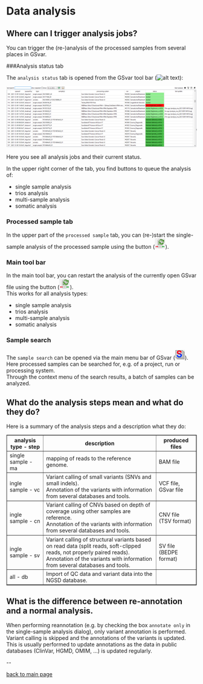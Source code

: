 # Data analysis

## Where can I trigger analysis jobs?

You can trigger the (re-)analysis of the processed samples from several places in GSvar.

###Analysis status tab

The `analysis status` tab is opened from the GSvar tool bar (![alt text](analysis_status.png)):

![alt text](analysis_status_widget.png)

Here you see all analysis jobs and their current status.

In the upper right corner of the tab, you find buttons to queue the analysis of:

- single sample analysis
- trios analysis
- multi-sample analysis
- somatic analysis


### Processed sample tab

In the upper part of the `processed sample` tab, you can (re-)start the single-sample analysis of the processed sample using the button (![alt text](analysis_restart.png)).  

### Main tool bar

In the main tool bar, you can restart the analysis of the currently open GSvar file using the button (![alt text](analysis_restart.png)).  
This works for all analysis types:

- single sample analysis
- trios analysis
- multi-sample analysis
- somatic analysis

### Sample search

The `sample search` can be opened via the main menu bar of GSvar (![alt text](sample_search.png)).  
Here processed samples can be searched for, e.g. of a project, run or processing system.  
Through the context menu of the search results, a batch of samples can be analyzed.


## What do the analysis steps mean and what do they do?

Here is a summary of the analysis steps and a description what they do:

<table border=1>
<tr>
	<th>analysis type - step</th>
	<th>description</th>
	<th>produced files</th>
</tr>
<tr>
	<td>single sample - ma</td>
	<td>mapping of reads to the reference genome.</td>
	<td>BAM file</td>
</tr>
<tr>
	<td>ingle sample - vc</td>
	<td>Variant calling of small variants (SNVs and small indels).<br>Annotation of the variants with information from several databases and tools.</td>
	<td>VCF file, GSvar file</td>
</tr>
<tr>
	<td>ingle sample - cn</td>
	<td>Variant calling of CNVs based on depth of coverage using other samples are reference.<br>Annotation of the variants with information from several databases and tools.</td>
	<td>CNV file (TSV format)</td>
</tr>
<tr>
	<td>ingle sample - sv </td>
	<td>Variant calling of structural variants based on read data (split reads, soft-clipped reads, not properly paired reads).<br>Annotation of the variants with information from several databases and tools.</td>
	<td>SV file (BEDPE format)</td>
</tr>
<tr>
	<td>all - db</td>
	<td>Import of QC data and variant data into the NGSD database.</td>
	<td></td>
</tr>
</table>


## What is the difference between re-annotation and a normal analysis.

When performing reannotation (e.g. by checking the box `annotate only` in the single-sample analysis dialog), only variant annotation is performed.  
Variant calling is skipped and the annotations of the variants is updated.  
This is usually performed to update annotations as the data in public databases (ClinVar, HGMD, OMIM, ...) is updated regularly.

--

[back to main page](index.md)
